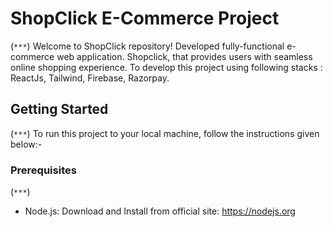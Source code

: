 # ShopClick E-Commerce Project
(`***`)
Welcome to ShopClick repository! 
Developed fully-functional e-commerce web application. Shopclick, that provides users with seamless online shopping experience. To develop this project using following stacks : ReactJs, Tailwind, Firebase, Razorpay.

## Getting Started
(`***`)
To run this project to your local machine, follow the instructions given below:-

### Prerequisites
(`***`)
- Node.js: Download and Install from official site: https://nodejs.org


